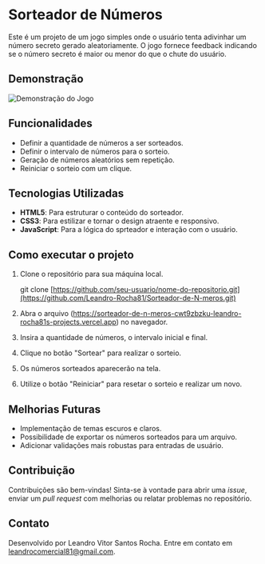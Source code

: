 # Sorteador de Números

Este é um projeto de um jogo simples onde o usuário tenta adivinhar um número secreto gerado aleatoriamente. O jogo fornece feedback indicando se o número secreto é maior ou menor do que o chute do usuário.

## Demonstração

![Demonstração do Jogo](img/jogo.png)

## Funcionalidades

- Definir a quantidade de números a ser sorteados.
- Definir o intervalo de números para o sorteio.
- Geração de números aleatórios sem repetição.
- Reiniciar o sorteio com um clique.

## Tecnologias Utilizadas

- **HTML5**: Para estruturar o conteúdo do sorteador.
- **CSS3**: Para estilizar e tornar o design atraente e responsivo.
- **JavaScript**: Para a lógica do sprteador e interação com o usuário.

## Como executar o projeto

1. Clone o repositório para sua máquina local.

    git clone [https://github.com/seu-usuario/nome-do-repositorio.git](https://github.com/Leandro-Rocha81/Sorteador-de-N-meros.git)

2. Abra o arquivo (https://sorteador-de-n-meros-cwt9zbzku-leandro-rocha81s-projects.vercel.app) no navegador.
3. Insira a quantidade de números, o intervalo inicial e final.
4. Clique no botão "Sortear" para realizar o sorteio.
5. Os números sorteados aparecerão na tela.
6. Utilize o botão "Reiniciar" para resetar o sorteio e realizar um novo.

## Melhorias Futuras

- Implementação de temas escuros e claros.
- Possibilidade de exportar os números sorteados para um arquivo.
- Adicionar validações mais robustas para entradas de usuário.

## Contribuição

Contribuições são bem-vindas! Sinta-se à vontade para abrir uma *issue*, enviar um *pull request* com melhorias ou relatar problemas no repositório.

## Contato

Desenvolvido por Leandro Vitor Santos Rocha. Entre em contato em leandrocomercial81@gmail.com.